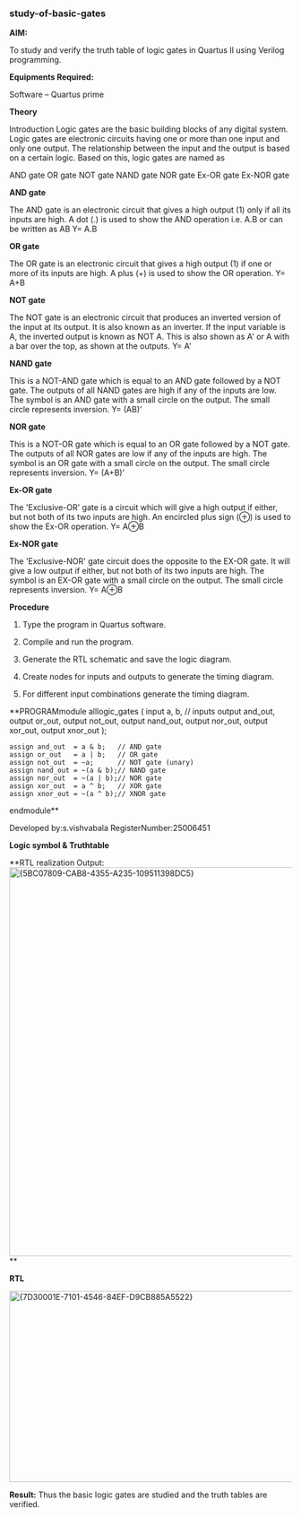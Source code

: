 ### study-of-basic-gates

**AIM:** 

To study and verify the truth table of logic gates in Quartus II using Verilog programming.

**Equipments Required:**

Software – Quartus prime 

**Theory**

Introduction Logic gates are the basic building blocks of any digital system. Logic gates are electronic circuits having one or more than one input and only one output. The relationship between the input and the output is based on a certain logic. Based on this, logic gates are named as

AND gate OR gate NOT gate NAND gate NOR gate Ex-OR gate Ex-NOR gate

**AND gate**

The AND gate is an electronic circuit that gives a high output (1) only if all its inputs are high. A dot (.) is used to show the AND operation i.e. A.B or can be written as AB
Y= A.B

**OR gate** 

The OR gate is an electronic circuit that gives a high output (1) if one or more of its inputs are high. A plus (+) is used to show the OR operation.
Y= A+B

**NOT gate**

The NOT gate is an electronic circuit that produces an inverted version of the input at its output. It is also known as an inverter. If the input variable is A, the inverted output is known as NOT A. This is also shown as A' or A with a bar over the top, as shown at the outputs.
Y= A'

**NAND gate**

This is a NOT-AND gate which is equal to an AND gate followed by a NOT gate. The outputs of all NAND gates are high if any of the inputs are low. The symbol is an AND gate with a small circle on the output. The small circle represents inversion.
Y= (AB)’

**NOR gate**

This is a NOT-OR gate which is equal to an OR gate followed by a NOT gate. The outputs of all NOR gates are low if any of the inputs are high. The symbol is an OR gate with a small circle on the output. The small circle represents inversion.
Y= (A+B)’

**Ex-OR gate**

The 'Exclusive-OR' gate is a circuit which will give a high output if either, but not both of its two inputs are high. An encircled plus sign (⊕) is used to show the Ex-OR operation.
Y= A⊕B

**Ex-NOR gate**

The 'Exclusive-NOR' gate circuit does the opposite to the EX-OR gate. It will give a low output if either, but not both of its two inputs are high. The symbol is an EX-OR gate with a small circle on the output. The small circle represents inversion.
Y= A⊕B

**Procedure** 

1.	Type the program in Quartus software.

2.	Compile and run the program.

3.	Generate the RTL schematic and save the logic diagram.

4.	Create nodes for inputs and outputs to generate the timing diagram.

5.	For different input combinations generate the timing diagram.


**PROGRAMmodule alllogic_gates (
    input a, b,      // inputs
    output and_out,
    output or_out,
    output not_out,
    output nand_out,
    output nor_out,
    output xor_out,
    output xnor_out
);

    assign and_out  = a & b;   // AND gate
    assign or_out   = a | b;   // OR gate
    assign not_out  = ~a;      // NOT gate (unary)
    assign nand_out = ~(a & b);// NAND gate
    assign nor_out  = ~(a | b);// NOR gate
    assign xor_out  = a ^ b;   // XOR gate
    assign xnor_out = ~(a ^ b);// XNOR gate

endmodule**


 Developed by:s.vishvabala
 RegisterNumber:25006451 
 
**Logic symbol & Truthtable**

**RTL realization Output:<img width="1058" height="694" alt="{5BC07809-CAB8-4355-A235-109511398DC5}" src="https://github.com/user-attachments/assets/8735fa6c-42d0-40be-a55e-0ff466866724" />
** 

**RTL**

<img width="1197" height="341" alt="{7D30001E-7101-4546-84EF-D9CB885A5522}" src="https://github.com/user-attachments/assets/1686597c-c8c0-4541-9973-d18e097e1aaf" />

**Result:**
Thus the basic logic gates are studied and the truth tables are verified.


